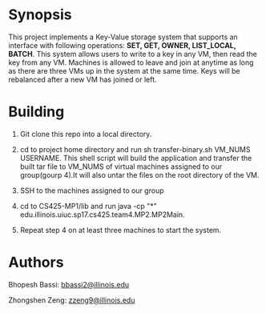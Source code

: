 # Synopsis
This project implements a Key-Value storage system that supports an interface with following operations: **SET, GET, OWNER, LIST_LOCAL, BATCH**. This system allows users to write to a key in any VM, then read the key from any VM. Machines is allowed to leave and join at anytime as long as there are three VMs up in the system at the same time. Keys will be rebalanced after a new VM has joined or left.

# Building
1. Git clone this repo into a local directory.

2. cd to project home directory and run sh transfer-binary.sh VM_NUMS USERNAME. This shell script will build the application and transfer the built tar file to VM_NUMS of virtual machines assigned to our group(gourp 4).It will also untar the files on the root directory of the VM.

3. SSH to the machines assigned to our group

4. cd to CS425-MP1/lib and run java -cp "*" edu.illinois.uiuc.sp17.cs425.team4.MP2.MP2Main. 

5. Repeat step 4 on at least three machines to start the system.

# Authors
Bhopesh Bassi: bbassi2@illinois.edu

Zhongshen Zeng: zzeng9@illinois.edu


